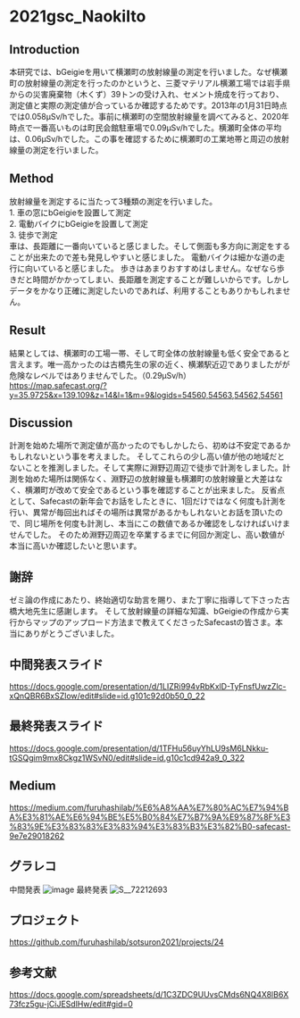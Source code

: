 # 2021gsc_NaokiIto
## Introduction
本研究では、bGeigieを用いて横瀬町の放射線量の測定を行いました。なぜ横瀬町の放射線量の測定を行ったのかというと、三菱マテリアル横瀬工場では岩手県からの災害廃棄物（木くず）39トンの受け入れ、セメント焼成を行っており、測定値と実際の測定値が合っているか確認するためです。2013年の1月31日時点では0.058µSv/hでした。事前に横瀬町の空間放射線量を調べてみると、2020年時点で一番高いものは町民会館駐車場で0.09µSv/hでした。横瀬町全体の平均は、0.06µSv/hでした。この事を確認するために横瀬町の工業地帯と周辺の放射線量の測定を行いました。
## Method
放射線量を測定するに当たって3種類の測定を行いました。
<br> 1. 車の窓にbGeigieを設置して測定
<br> 2. 電動バイクにbGeigieを設置して測定
<br> 3. 徒歩で測定
<br> 車は、長距離に一番向いていると感じました。そして側面も多方向に測定をすることが出来たので差も発見しやすいと感じました。
電動バイクは細かな道の走行に向いていると感じました。
歩きはあまりおすすめはしません。なぜなら歩きだと時間がかかってしまい、長距離を測定することが難しいからです。しかしデータをかなり正確に測定したいのであれば、利用することもありかもしれません。

## Result
結果としては、横瀬町の工場一帯、そして町全体の放射線量も低く安全であると言えます。唯一高かったのは古橋先生の家の近く、横瀬駅近辺でありましたがが危険なレベルではありませんでした。（0.29µSv/h）
<br> https://map.safecast.org/?y=35.9725&x=139.109&z=14&l=1&m=9&logids=54560,54563,54562,54561
## Discussion
計測を始めた場所で測定値が高かったのでもしかしたら、初めは不安定であるかもしれないという事を考えました。
そしてこれらの少し高い値が他の地域だとないことを推測しました。そして実際に淵野辺周辺で徒歩で計測をしました。計測を始めた場所は関係なく、淵野辺の放射線量も横瀬町の放射線量と大差はなく、横瀬町が改めて安全であるという事を確認することが出来ました。
反省点として、Safecastの新年会でお話をしたときに、1回だけではなく何度も計測を行い、異常が毎回出ればその場所は異常があるかもしれないとお話を頂いたので、同じ場所を何度も計測し、本当にこの数値であるか確認をしなければいけませんでした。
そのため淵野辺周辺を卒業するまでに何回か測定し、高い数値が本当に高いか確認したいと思います。
## 謝辞
ゼミ論の作成にあたり、終始適切な助言を賜り、また丁寧に指導して下さった古橋大地先生に感謝します。
そして放射線量の詳細な知識、bGeigieの作成から実行からマップのアップロード方法まで教えてくださったSafecastの皆さま。本当にありがとうございました。
## 中間発表スライド
https://docs.google.com/presentation/d/1LIZRi994vRbKxlD-TyFnsfUwzZlc-xQnQBR6BxSZlow/edit#slide=id.g101c92d0b50_0_22

## 最終発表スライド
https://docs.google.com/presentation/d/1TFHu56uyYhLU9sM6LNkku-tGSQgim9mx8Ckgz1WSvN0/edit#slide=id.g10c1cd942a9_0_322

## Medium
https://medium.com/furuhashilab/%E6%A8%AA%E7%80%AC%E7%94%BA%E3%81%AE%E6%94%BE%E5%B0%84%E7%B7%9A%E9%87%8F%E3%83%9E%E3%83%83%E3%83%94%E3%83%B3%E3%82%B0-safecast-9e7e29018262
## グラレコ
中間発表
![image](https://user-images.githubusercontent.com/62372057/141795418-62af65b0-ed5e-42ea-b342-fbfbb9ac70e6.png)
最終発表
![S__72212693](https://user-images.githubusercontent.com/62372057/150982702-b0713755-1be3-4e17-96ce-bbe084ed7be0.jpg)

## プロジェクト
https://github.com/furuhashilab/sotsuron2021/projects/24
## 参考文献
https://docs.google.com/spreadsheets/d/1C3ZDC9UUvsCMds6NQ4X8lB6X73fcz5gu-jCiJESdlHw/edit#gid=0
